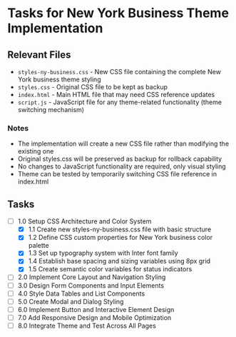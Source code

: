 # Tasks for New York Business Theme Implementation

## Relevant Files

- `styles-ny-business.css` - New CSS file containing the complete New York business theme styling
- `styles.css` - Original CSS file to be kept as backup  
- `index.html` - Main HTML file that may need CSS reference updates
- `script.js` - JavaScript file for any theme-related functionality (theme switching mechanism)

### Notes

- The implementation will create a new CSS file rather than modifying the existing one
- Original styles.css will be preserved as backup for rollback capability
- No changes to JavaScript functionality are required, only visual styling
- Theme can be tested by temporarily switching CSS file reference in index.html

## Tasks

- [ ] 1.0 Setup CSS Architecture and Color System
  - [x] 1.1 Create new styles-ny-business.css file with basic structure
  - [x] 1.2 Define CSS custom properties for New York business color palette
  - [x] 1.3 Set up typography system with Inter font family
  - [x] 1.4 Establish base spacing and sizing variables using 8px grid
  - [x] 1.5 Create semantic color variables for status indicators
- [ ] 2.0 Implement Core Layout and Navigation Styling  
- [ ] 3.0 Design Form Components and Input Elements
- [ ] 4.0 Style Data Tables and List Components
- [ ] 5.0 Create Modal and Dialog Styling
- [ ] 6.0 Implement Button and Interactive Element Design
- [ ] 7.0 Add Responsive Design and Mobile Optimization
- [ ] 8.0 Integrate Theme and Test Across All Pages